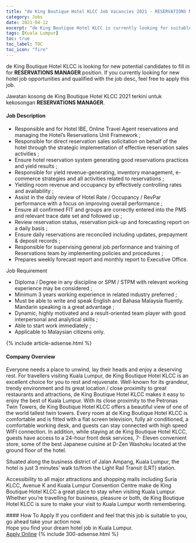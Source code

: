 ```yaml
---
title: "de King Boutique Hotel KLCC Job Vacancies 2021 - RESERVATIONS MANAGER" 
category: Jobs 
date: 2021-04-12 
excerpt: "de King Boutique Hotel KLCC is currently looking for suitable person to fill in the RESERVATIONS MANAGER which positioned at Kuala Lumpur" 
tags: [Kuala Lumpur] 
toc: true 
toc_label: TOC 
toc_icon: "fire" 
--- 
```


<p>de King Boutique Hotel KLCC is looking for new potential candidates to fill in for <b>RESERVATIONS MANAGER</b> position. If you currently looking for new hotel job opportunities and qualified with the job desc, feel free to apply this job.
</p>Jawatan kosong de King Boutique Hotel KLCC 2021 terkini untuk kekosongan <b>RESERVATIONS MANAGER</b>. 
<div><div><h4>Job Description</h4></div><div><div><span><div><ul><li>Responsible and for Hotel IBE, Online Travel Agent reservations and managing the Hotel&#8217;s Reservations Unit Framework ;</li><li>Responsible for direct reservation sales solicitation on behalf of the hotel through the strategic implementation of effective reservation sales activities ;</li><li>Ensure hotel reservation system generating good reservations practices and yield results ;</li><li>Responsible for yield revenue-generating, inventory management, e-commerce strategies and all activities related to reservations ;</li><li>Yielding room revenue and occupancy by effectively controlling rates and availability ;</li><li>Assist in the daily review of Hotel Rate / Occupancy / RevPar performance with a focus on improving overall performance ;</li><li>Ensure all confirmed FIT and groups are correctly entered into the PMS and relevant trace date set and followed up ;</li><li>Review reservation status, reservation pick-up and forecasting report on a daily basis ;</li><li>Ensure daily reservations are reconciled including updates, prepayment &amp; deposit records ;</li><li>Responsible for supervising general job performance and training of Reservations team by implementing policies and procedures ;</li><li>Prepares weekly forecast report and monthly report to Executive Office.</li></ul><p>Job Requirement</p><ul><li>Diploma / Degree in any discipline or SPM / STPM with relevant working experience may be considered ;</li><li>Minimum 3 years working experience in related industry preferred ;</li><li>Must be able to write and speak English and Bahasa Malaysia fluently. Mandarin speaking is a great advantage ;</li><li>Dynamic, highly motivated and a result-oriented team player with good interpersonal and analytical skills ;</li><li>Able to start work immediately ;</li><li>Applicable to Malaysian citizens only.</li></ul></div></span></div></div></div> 
{% include article-adsense.html %} 
<div><div><h4>Company Overview</h4></div><div><div><span><div><p>Everyone needs a place to unwind, lay their heads and enjoy a deserving rest. For travellers visiting Kuala Lumpur, de King Boutique Hotel KLCC is an excellent choice for you to rest and rejuvenate. Well-known for its grandeur, trendy environment and its great location / close proximity to great restaurants and attractions, de King Boutique Hotel KLCC makes it easy to enjoy the best of Kuala Lumpur. With its close proximity to the Petronas Twin Towers, de King Boutique Hotel KLCC offers a beautiful view of one of the world tallest twin towers. Every room at de King Boutique Hotel KLCC is comfortable and is fitted with a flat screen television, fully air conditioned, a comfortable working desk, and guests can stay connected with high speed WIFI connection. In addition, while staying at de King Boutique Hotel KLCC, guests have access to a 24-hour front desk services, 7- Eleven convenient store, some of the best Japanese cuisine at D-Zen Washoku located at the ground floor of the hotel.</p><p>Situated along the business district of Jalan Ampang, Kuala Lumpur, the hotel is just 3 minutes&#8217; walk to/from the Light Rail Transit (LRT) station.</p><p>Accessibility to all major attractions and shopping malls including Suria KLCC, Avenue K and Kuala Lumpur Convention Centre make de King Boutique Hotel KLCC a great place to stay when visiting Kuala Lumpur. Whether you&#8217;re travelling for business, pleasure or both, de King Boutique Hotel KLCC is sure to make your visit to Kuala Lumpur worth remembering.</p></div></span></div></div></div> 
#### How To Apply 
If you confident and feel that this job is suitable to you, go ahead take your action now. <br/> 
Hope you find your dream hotel job in Kuala Lumpur. <br/> 
<a href="https://www.jobstreet.com.my/en/job/reservations-manager-4522825?jobId=jobstreet-my-job-4522825" class="btn btn--info" target="_blank" rel="nofollow noopenner">Apply Online</a> 
{% include 300-adsense.html %} 